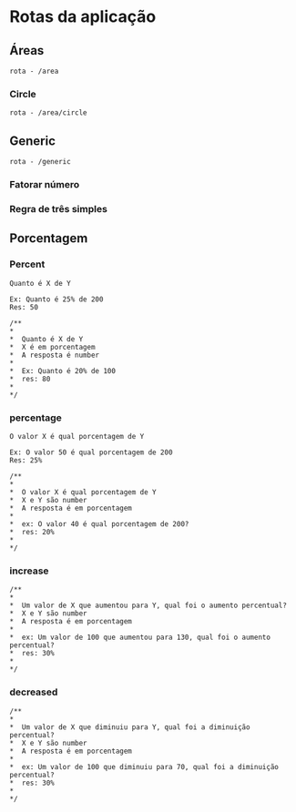 # Rotas da aplicação

## Áreas

    rota - /area

### Circle

    rota - /area/circle

## Generic

    rota - /generic

### Fatorar número

### Regra de três simples

## Porcentagem

### Percent

    Quanto é X de Y

    Ex: Quanto é 25% de 200
    Res: 50

    /**
    * 
    *  Quanto é X de Y
    *  X é em porcentagem
    *  A resposta é number
    * 
    *  Ex: Quanto é 20% de 100
    *  res: 80
    * 
    */

### percentage

    O valor X é qual porcentagem de Y

    Ex: O valor 50 é qual porcentagem de 200
    Res: 25%

    /**
    * 
    *  O valor X é qual porcentagem de Y
    *  X e Y são number
    *  A resposta é em porcentagem
    * 
    *  ex: O valor 40 é qual porcentagem de 200?
    *  res: 20%
    * 
    */

### increase

    /**
    * 
    *  Um valor de X que aumentou para Y, qual foi o aumento percentual?
    *  X e Y são number
    *  A resposta é em porcentagem
    * 
    *  ex: Um valor de 100 que aumentou para 130, qual foi o aumento percentual?
    *  res: 30%
    * 
    */

### decreased 

    /**
    * 
    *  Um valor de X que diminuiu para Y, qual foi a diminuição percentual?
    *  X e Y são number
    *  A resposta é em porcentagem
    * 
    *  ex: Um valor de 100 que diminuiu para 70, qual foi a diminuição percentual?
    *  res: 30%
    * 
    */
